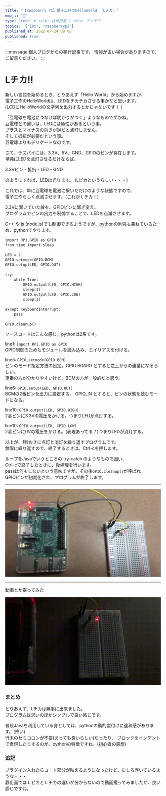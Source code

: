 ```yaml
---
title: "【Raspberry Pi】電子工作のHelloWorld 「Lチカ」"
emoji: "🤖"
type: "tech" # tech: 技術記事 / idea: アイデア
topics:  ["iot", "raspberrypi"]
published_at: 2022-07-24 08:00
published: true
---
```

<!-- ブログ移行 articles/2016-07-24-raspi-led-control.md -->

:::message
個人ブログからの移行記事です。
情報が古い場合がありますので、ご留意ください。
:::

# Lチカ!!

新しい言語を始めるとき、とりあえず「Hello World」から始めますが、  
電子工作のHelloWorldは、LEDをチカチカさせる事かなと思います。  
(LCDにHelloWorldの文字列を出力するとかじゃないです！ )

「豆電球を電池につなげば明かりがつく」ようなものですかね。  
豆電球との違いは、LEDには極性があるという事。  
プラスとマイナスの向きが逆だと点灯しません。  
そして抵抗が必要だという事。  
豆電球よりもデリケートなのです。

さて、ラズパイには、3.3V、5V、GND、GPIOのピンが存在します。  
単純にLEDを点灯させるだけならば、

3.3Vピン - 抵抗 - LED - GND

のようにすれば、LEDは光ります。 (Lピカというらしい・・・)

これでは、単に豆電球を電池に繋いだだけのような状態ですので、  
電子工作らしく点滅させます。(これがＬチカ！)

3.3Vに繋いでいた線を、GPIOピンに繋ぎ変え、  
プログラムでピンの出力を制御することで、LEDを点滅させます。

C++ や js (node.js)でも制御できるようですが、pythonの勉強も兼ねているため、pythonでやります。

<!--more-->

```
import RPi.GPIO as GPIO
from time import sleep

LED = 2
GPIO.setmode(GPIO.BCM)
GPIO.setup(LED, GPIO.OUT)

try:
    while True:
        GPIO.output(LED, GPIO.HIGH)
        sleep(1)
        GPIO.output(LED, GPIO.LOW)
        sleep(1)

except KeyboardInterrupt:
    pass

GPIO.cleanup()

```

ソースコードはこんな感じ。pythonは2系です。

line1: `import RPi.GPIO as GPIO`  
GPIO制御のためもモジュールを読み込み、エイリアスを付ける。

line5: `GPIO.setmode(GPIO.BCM)`  
ピンのモード指定方法の設定。GPIO.BOARD とすると左上からの連番になるらしい。  
連番の方が分かりやすいけど、BCMの方が一般的だと思う。

line6: `GPIO.setup(LED, GPIO.OUT)`  
BCMの2番ピンを出力に設定する。 GPIO\_IN とすると、ピンの状態を読むモードになる。

line10: `GPIO.output(LED, GPIO.HIGH)`  
2番ピンに3.3Vの電圧をかける。つまりLEDが点灯する。

line10: `GPIO.output(LED, GPIO.LOW)`  
2番ピンに0Vの電圧をかける。(表現あってる？)つまりLEDが消灯する。

以上が、1秒おきに点灯と消灯を繰り返すプログラムです。  
無限に繰り返すので、終了するときは、Ctrl-cを押します。

ループをJavaでいうところの try-catch のようなもので囲い、  
Ctrl-cで終了したときに、後処理を行います。  
passは何もしないという意味ですが、その後`GPIO.cleanup()`が呼ばれ  
GPIOピンが初期化され、プログラムが終了します。

* * *

![Lチカ](/images/img_led_1.jpg)

* * *

動画とか撮ってみた  

![Lチカ](/images/gif_mv_led_1.gif)

### まとめ

とりあえず、Lチカは無事に出来ました。  
プログラムは思いのほかシンプルで良い感じです。

普段Javaを利用している身としては、pythonの動的型付けに違和感があります。(怖い)  
行末のセミコロンが不要(あっても良いらしい)だったり、 ブロックをインデントで表現したりするのが、pythonの特徴ですね。(初心者の感想)

### 追記

プラグイン入れたらコード部分が映えるようになったけど、むしろ浮いているような・・・  
静止画ではＬピカとＬチカの違いが分からないので動画撮ってみましたが、良い感じですね。
